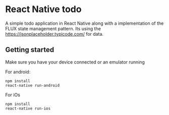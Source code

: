 # React Native todo
A simple todo application in React Native along with a implementation of the FLUX state management pattern. Its using the https://jsonplaceholder.typicode.com/ for data. 

##  Getting started
Make sure you have your device connected or an emulator running

For android:
```
npm install 
react-native run-android
```

For iOs
```
npm install 
react-native run-ios
```
